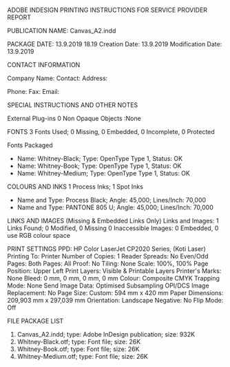 ADOBE INDESIGN PRINTING INSTRUCTIONS FOR SERVICE PROVIDER REPORT

PUBLICATION NAME: Canvas_A2.indd

PACKAGE DATE: 13.9.2019 18.19
Creation Date: 13.9.2019
Modification Date: 13.9.2019

CONTACT INFORMATION

Company Name: 
Contact: 
Address: 





Phone: 
Fax: 
Email: 

SPECIAL INSTRUCTIONS AND OTHER NOTES






External Plug-ins 0
Non Opaque Objects :None

FONTS
3 Fonts Used; 0 Missing, 0 Embedded, 0 Incomplete, 0 Protected

Fonts Packaged
- Name: Whitney-Black; Type: OpenType Type 1, Status: OK
- Name: Whitney-Book; Type: OpenType Type 1, Status: OK
- Name: Whitney-Medium; Type: OpenType Type 1, Status: OK


COLOURS AND INKS
1 Process Inks; 1 Spot Inks

- Name and Type: Process Black; Angle: 45,000; Lines/Inch: 70,000
- Name and Type: PANTONE 805 U; Angle: 45,000; Lines/Inch: 70,000


LINKS AND IMAGES
(Missing & Embedded Links Only)
Links and Images: 1 Links Found; 0 Modified, 0 Missing 0 Inaccessible
Images: 0 Embedded, 0 use RGB colour space


PRINT SETTINGS
PPD: HP Color LaserJet CP2020 Series, (Koti Laser)
Printing To: Printer
Number of Copies: 1
Reader Spreads: No
Even/Odd Pages: Both
Pages: All
Proof: No
Tiling: None
Scale: 100%, 100%
Page Position: Upper Left
Print Layers: Visible & Printable Layers
Printer's Marks: None
Bleed: 0 mm, 0 mm, 0 mm, 0 mm
Colour: Composite CMYK
Trapping Mode: None
Send Image Data: Optimised Subsampling
OPI/DCS Image Replacement: No
Page Size: Custom: 594 mm x 420 mm
Paper Dimensions: 209,903 mm x 297,039 mm
Orientation: Landscape
Negative: No
Flip Mode: Off


FILE PACKAGE LIST

1. Canvas_A2.indd; type: Adobe InDesign publication; size: 932K
2. Whitney-Black.otf; type: Font file; size: 26K
3. Whitney-Book.otf; type: Font file; size: 26K
4. Whitney-Medium.otf; type: Font file; size: 26K
